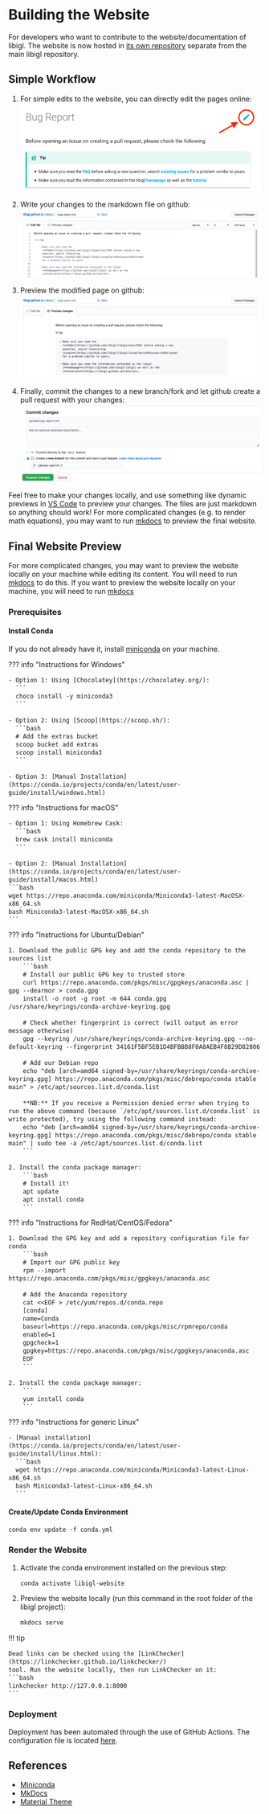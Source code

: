 # Building the Website

For developers who want to contribute to the website/documentation of libigl.
The website is now hosted in [its own repository](https://github.com/libigl/libigl.github.io)
separate from the main libigl repository.

## Simple Workflow

1. For simple edits to the website, you can directly edit the pages online:
  ![](images/readme/edit-website.png)

2. Write your changes to the markdown file on github:
  ![](images/readme/edit-markdown.png)

3. Preview the modified page on github:
  ![](images/readme/edit-preview.png)

4. Finally, commit the changes to a new branch/fork and let github create a pull request with your changes:
  ![](images/readme/edit-commit.png)

Feel free to make your changes locally, and use something like dynamic previews in [VS Code](https://code.visualstudio.com/docs/languages/markdown) to preview your changes.
The files are just markdown so anything should work! For more complicated changes (e.g. to render math equations), you may want to run [mkdocs](https://www.mkdocs.org/) to preview the final website.

## Final Website Preview 

For more complicated changes, you may want to preview the website locally on your machine while editing its content.
You will need to run [mkdocs](https://www.mkdocs.org/) to do this. 
If you want to preview the website locally on your machine, you will need to run [mkdocs](https://www.mkdocs.org/)

### Prerequisites

#### Install Conda

If you do not already have it, install [miniconda](https://docs.conda.io/en/latest/miniconda.html) on your machine.

??? info "Instructions for Windows"

    - Option 1: Using [Chocolatey](https://chocolatey.org/):
      ```
      choco install -y miniconda3
      ```

    - Option 2: Using [Scoop](https://scoop.sh/):
      ```bash
      # Add the extras bucket
      scoop bucket add extras
      scoop install miniconda3
      ```
      
    - Option 3: [Manual Installation](https://conda.io/projects/conda/en/latest/user-guide/install/windows.html)

??? info "Instructions for macOS"

    - Option 1: Using Homebrew Cask:
      ```bash
      brew cask install miniconda
      ```

    - Option 2: [Manual Installation](https://conda.io/projects/conda/en/latest/user-guide/install/macos.html)
    ```bash
    wget https://repo.anaconda.com/miniconda/Miniconda3-latest-MacOSX-x86_64.sh
    bash Miniconda3-latest-MacOSX-x86_64.sh
    ```

??? info "Instructions for Ubuntu/Debian"

    1. Download the public GPG key and add the conda repository to the sources list
        ```bash
        # Install our public GPG key to trusted store
        curl https://repo.anaconda.com/pkgs/misc/gpgkeys/anaconda.asc | gpg --dearmor > conda.gpg
        install -o root -g root -m 644 conda.gpg /usr/share/keyrings/conda-archive-keyring.gpg

        # Check whether fingerprint is correct (will output an error message otherwise)
        gpg --keyring /usr/share/keyrings/conda-archive-keyring.gpg --no-default-keyring --fingerprint 34161F5BF5EB1D4BFBBB8F0A8AEB4F8B29D82806

        # Add our Debian repo
        echo "deb [arch=amd64 signed-by=/usr/share/keyrings/conda-archive-keyring.gpg] https://repo.anaconda.com/pkgs/misc/debrepo/conda stable main" > /etc/apt/sources.list.d/conda.list

        **NB:** If you receive a Permission denied error when trying to run the above command (because `/etc/apt/sources.list.d/conda.list` is write protected), try using the following command instead:
        echo "deb [arch=amd64 signed-by=/usr/share/keyrings/conda-archive-keyring.gpg] https://repo.anaconda.com/pkgs/misc/debrepo/conda stable main" | sudo tee -a /etc/apt/sources.list.d/conda.list
        ```

    2. Install the conda package manager:
        ```bash
        # Install it!
        apt update
        apt install conda
        ```

??? info "Instructions for RedHat/CentOS/Fedora"

    1. Download the GPG key and add a repository configuration file for conda
        ```bash
        # Import our GPG public key
        rpm --import https://repo.anaconda.com/pkgs/misc/gpgkeys/anaconda.asc

        # Add the Anaconda repository
        cat <<EOF > /etc/yum/repos.d/conda.repo
        [conda]
        name=Conda
        baseurl=https://repo.anaconda.com/pkgs/misc/rpmrepo/conda
        enabled=1
        gpgcheck=1
        gpgkey=https://repo.anaconda.com/pkgs/misc/gpgkeys/anaconda.asc
        EOF
        ```

    2. Install the conda package manager:
        ```
        yum install conda
        ```

??? info "Instructions for generic Linux"

    - [Manual installation](https://conda.io/projects/conda/en/latest/user-guide/install/linux.html):
      ```bash
      wget https://repo.anaconda.com/miniconda/Miniconda3-latest-Linux-x86_64.sh
      bash Miniconda3-latest-Linux-x86_64.sh
      ```

#### Create/Update Conda Environment

```
conda env update -f conda.yml
```


### Render the Website

1. Activate the conda environment installed on the previous step:
   ```bash
   conda activate libigl-website
   ```

2. Preview the website locally (run this command in the root folder of the libigl project):
   ```bash
   mkdocs serve
   ```

!!! tip

    Dead links can be checked using the [LinkChecker](https://linkchecker.github.io/linkchecker/)
    tool. Run the website locally, then run LinkChecker on it:
    ```bash
    linkchecker http://127.0.0.1:8000
    ```

### Deployment

Deployment has been automated through the use of GitHub Actions. The configuration file is located [here](https://github.com/libigl/libigl.github.io/blob/docs/.github/workflows/gh-pages.yml).

## References

- [Miniconda](https://docs.conda.io/en/latest/miniconda.html)
- [MkDocs](http://www.mkdocs.org/)
- [Material Theme](https://squidfunk.github.io/mkdocs-material/)
